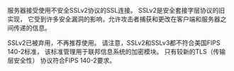 服务器接受使用不安全SSLv2协议的SSL连接。 SSLv2是安全套接字层协议的旧实现，
它受到许多安全漏洞的影响，允许攻击者捕获和更改在客户端和服务器之间传递的信息。



SSLv2已被弃用，不再推荐使用。 请注意，SSLv2和SSLv3都不符合美国FIPS 140-2标准，
该标准管理用于联邦信息系统的加密模块。 只有较新的TLS（传输层安全性）
协议符合FIPS 140-2要求。